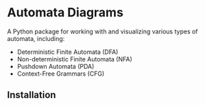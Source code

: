 # Automata Diagrams

A Python package for working with and visualizing various types of automata, including:
- Deterministic Finite Automata (DFA)
- Non-deterministic Finite Automata (NFA)
- Pushdown Automata (PDA)
- Context-Free Grammars (CFG)

## Installation